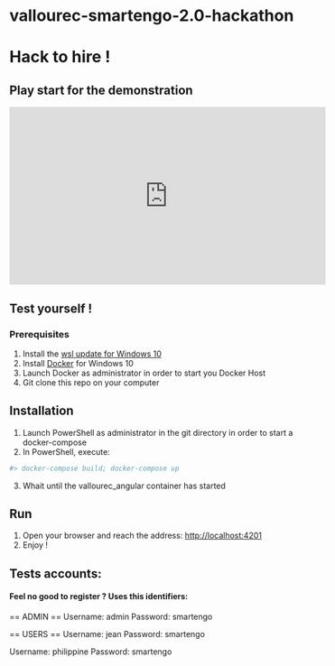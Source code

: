# vallourec-smartengo-2.0-hackathon

# Hack to hire !

## Play start for the demonstration
<iframe width="560" height="315" src="https://www.youtube.com/embed/J1SPDDIXlzo" title="YouTube video player" frameborder="0" allow="accelerometer; autoplay; clipboard-write; encrypted-media; gyroscope; picture-in-picture" allowfullscreen></iframe>


## Test yourself !
### Prerequisites
1. Install the [wsl update for Windows 10](https://wslstorestorage.blob.core.windows.net/wslblob/wsl_update_x64.msi)
2. Install [Docker](https://docs.docker.com/desktop/windows/install/) for Windows 10
3. Launch Docker as administrator in order to start you Docker Host
4. Git clone this repo on your computer

## Installation
1. Launch PowerShell as administrator in the git directory in order to start a docker-compose
2. In PowerShell, execute:
```powershell
#> docker-compose build; docker-compose up
```
3. Whait until the vallourec_angular container has started

## Run
1. Open your browser and reach the address: [http://localhost:4201](http://localhost:4201)
2. Enjoy !

## Tests accounts:
#### Feel no good to register ? Uses this identifiers:
== ADMIN ==
Username: admin
Password: smartengo


== USERS ==
Username: jean
Password: smartengo

Username: philippine
Password: smartengo

